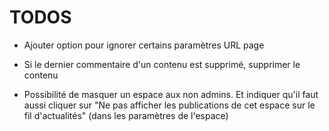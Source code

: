 TODOS 
=====

- Ajouter option pour ignorer certains paramètres URL page

- Si le dernier commentaire d'un contenu est supprimé, supprimer le contenu
- Possibilité de masquer un espace aux non admins. Et indiquer qu'il faut aussi cliquer sur "Ne pas afficher les publications de cet espace sur le fil d'actualités" (dans les paramètres de l'espace)